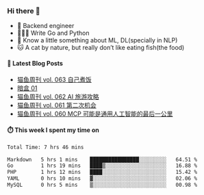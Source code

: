 ### Hi there 👋

- 🔧 Backend engineer
- 👨🏻‍💻 Write Go and Python
- 🔭 Know a little something about ML, DL(specially in NLP)
- 🐱 A cat by nature, but really don’t like eating fish(the food)

#### 📖 Latest Blog Posts
<!-- BLOG-POST-LIST:START -->
- [猫鱼周刊 vol. 063 自己煮饭](https://ameow.xyz/archives/weekly-063)
- [暗盒 01](https://ameow.xyz/archives/film-roll-01)
- [猫鱼周刊 vol. 062 AI 旅游攻略](https://ameow.xyz/archives/weekly-062)
- [猫鱼周刊 vol. 061 第二次机会](https://ameow.xyz/archives/weekly-061)
- [猫鱼周刊 vol. 060 MCP 可能是通用人工智能的最后一公里](https://ameow.xyz/archives/weekly-060)
<!-- BLOG-POST-LIST:END -->

#### ⏱️ This week I spent my time on
<!--START_SECTION:waka-->

```txt
Total Time: 7 hrs 46 mins

Markdown   5 hrs 1 mins    ████████████████░░░░░░░░░   64.51 %
Go         1 hrs 19 mins   ████▒░░░░░░░░░░░░░░░░░░░░   16.88 %
PHP        1 hrs 12 mins   ████░░░░░░░░░░░░░░░░░░░░░   15.42 %
YAML       0 hrs 10 mins   ▓░░░░░░░░░░░░░░░░░░░░░░░░   02.06 %
MySQL      0 hrs 5 mins    ▒░░░░░░░░░░░░░░░░░░░░░░░░   00.98 %
```

<!--END_SECTION:waka-->

<!--
**LeslieLeung/LeslieLeung** is a ✨ _special_ ✨ repository because its `README.md` (this file) appears on your GitHub profile.

Here are some ideas to get you started:

- 🔭 I’m currently working on ...
- 🌱 I’m currently learning ...
- 👯 I’m looking to collaborate on ...
- 🤔 I’m looking for help with ...
- 💬 Ask me about ...
- 📫 How to reach me: ...
- 😄 Pronouns: ...
- ⚡ Fun fact: ...
-->
